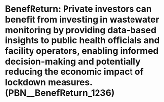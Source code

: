 # BenefReturn: __Private investors can benefit from investing in wastewater monitoring by providing data-based insights to public health officials and facility operators, enabling informed decision-making and potentially reducing the economic impact of lockdown measures.__ (PBN__BenefReturn_1236)

